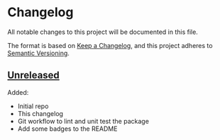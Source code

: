 # Changelog
All notable changes to this project will be documented in this file.

The format is based on [Keep a Changelog](https://keepachangelog.com/en/1.0.0/),
and this project adheres to [Semantic Versioning](https://semver.org/spec/v2.0.0.html).

## [Unreleased]
Added:
* Initial repo
* This changelog
* Git workflow to lint and unit test the package
* Add some badges to the README

[Unreleased]: https://github.com/TacticalLimit/isodate-lite/compare/v0.0.0...HEAD
